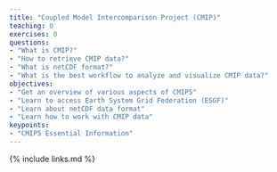 ```yaml
---
title: "Coupled Model Intercomparison Project (CMIP)"
teaching: 0
exercises: 0
questions:
- "What is CMIP?"
- "How to retrieve CMIP data?"
- "What is netCDF format?"
- "What is the best workflow to analyze and visualize CMIP data?"
objectives:
- "Get an overview of various aspects of CMIP5"
- "Learn to access Earth System Grid Federation (ESGF)"
- "Learn about netCDF data format"
- "Learn how to work with CMIP data"
keypoints:
- "CMIP5 Essential Information"
---
```



{% include links.md %}

